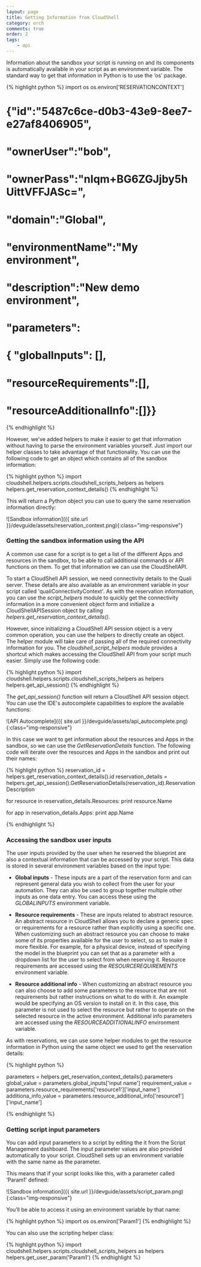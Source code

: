 ```yaml
---
layout: page
title: Getting Information from CloudShell
category: orch
comments: true
order: 2
tags:
    - api
---
```


Information about the sandbox your script is running on and its components is automatically available in your script
as an environment variable. The standard way to get that information in Python is to use the ‘os’ package.

{% highlight python %}
import os
os.environ['RESERVATIONCONTEXT']
# {"id":"5487c6ce-d0b3-43e9-8ee7-e27af8406905",
#  "ownerUser":"bob",
#  "ownerPass":"nIqm+BG6ZGJjby5hUittVFFJASc=",
#  "domain":"Global",
#  "environmentName":"My environment",
#  "description":"New demo environment",
#  "parameters":
#    { "globalInputs": [],
#      "resourceRequirements":[],
#      "resourceAdditionalInfo":[]}}

{% endhighlight %}

However, we’ve added helpers to make it easier to get that information without having to parse the environment
variables yourself. Just import our helper classes to take advantage of that functionality.
You can use the following code to get an object which contains all of the sandbox information:

{% highlight python %}
import cloudshell.helpers.scripts.cloudshell_scripts_helpers as helpers
helpers.get_reservation_context_details()
{% endhighlight %}

This will return a Python object you can use to query the same reservation information directly:

![Sandbox information]({{ site.url }}/devguide/assets/reservation_context.png){:class="img-responsive"}

### Getting the sandbox information using the API

A common use case for a script is to get a list of the different Apps and resources in the sandbox, to be able
to call additional commands or API functions on them. To get that information we can use the CloudShellAPI.

To start a CloudShell API session, we need connectivity details to the Quali server. These details are also available
as an environment variable in your script called 'qualiConnectivityContext'. As with the reservation information,
you can use the _script_helpers_ module to quickly get the connectivity information in a more convenient object form
and initialize a CloudShellAPISession object by calling _helpers.get_reservation_context_details()_.

However, since initializing a CloudShell API session object is a very common operation, you can use the helpers to directly
create an object. The helper module will take care of passing all of the required connectivity information for you.
The _cloudshell_script_helpers_ module provides a shortcut which makes accessing the CloudShell API from your script
much easier. Simply use the following code:

{% highlight python %}
import cloudshell.helpers.scripts.cloudshell_scripts_helpers as helpers
helpers.get_api_session()
{% endhighlight %}

The _get_api_session()_ function will return a CloudShell API session object. You can use the IDE's autocomplete capabilities
to explore the available functions:

![API Autocomplete]({{ site.url }}/devguide/assets/api_autocomplete.png){:class="img-responsive"}

In this case we want to get information about the resources and Apps in the sandbox, so we can use the _GetReservationDetails_
function. The following code will iterate over the resources and Apps in the sandbox and print out their names:

{% highlight python %}
reservation_id = helpers.get_reservation_context_details().id
reservation_details = helpers.get_api_session().GetReservationDetails(reservation_id).ReservationDescription

for resource in reservation_details.Resources:
    print resource.Name

for app in reservation_details.Apps:
    print app.Name

{% endhighlight %}

### Accessing the sandbox user inputs

The user inputs provided by the user when he reserved the blueprint are also a contextual information that can be
accessed by your script. This data is stored in several environment variables based on the input type:

*  **Global inputs** - These inputs are a part of the reservation form and can represent general data you wish to
collect from the user for your automation. They can also be used to group together multiple other inputs as one data entry.
You can access these using the _GLOBALINPUTS_ environment variable.

* **Resource requirements** - These are inputs related to abstract resource. An abstract resource in CloudShell allows you to declare a generic spec or requirements for a resource rather than explicitly using a specific one. When customizing such an abstract resource you can choose to make some of its properties available for the user to select, so as to make it more flexible. For example, for a physical device, instead of specifying the model in the blueprint you can set that as a parameter with a dropdown list for the user to select from when reserving it.
Resource requirements are accessed using the _RESOURCEREQUIREMENTS_ environment variable.

* **Resource additional info** -  When customizing an abstract resource you can also choose to add some parameters to the
resource that are not requirements but rather instructions on what to do with it. An example would be specifying an OS
version to install on it. In this case, this parameter is not used to select the resource but rather to operate on the
selected resource in the active environment. Additional info parameters are accessed using the _RESOURCEADDITIONALINFO_
environment variable.

 As with reservations, we can use some helper modules to get the resource information in Python using the same object we used to get the
 reservation details:  

 {% highlight python %}

parameters = helpers.get_reservation_context_details().parameters
global_value = parameters.global_inputs['input name']
requirement_value = parameters.resource_requirements['resource1']['input_name']
additiona_info_value = parameters.resource_additional_info['resource1']['input_name']

{% endhighlight %}


### Getting script input parameters

You can add input parameters to a script by editing the it from the Script Management dashboard.
The input parameter values are also provided automatically to your script. CloudShell sets up an environment variable with
the same name as the parameter.

This means that if your script looks like this, with a parameter called ‘Param1’ defined:

![Sandbox information]({{ site.url }}/devguide/assets/script_param.png){:class="img-responsive"}

You’ll be able to access it using an environment variable by that name:

{% highlight python %}
import os
os.environ['Param1']
{% endhighlight %}

You can also use the scripting helper class:

{% highlight python %}
import cloudshell.helpers.scripts.cloudshell_scripts_helpers as helpers
helpers.get_user_param('Param1')
{% endhighlight %}
